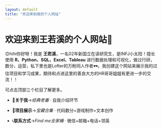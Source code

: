 ```yaml
---
layout: default
title: "欢迎来到我的个人网站"
---
```


# 欢迎来到王若溪的个人网站🍉

😊hihi你好呀！我是 **王若溪**，一名02年新国立在读研究生，是INFJ小太阳！擅长使用 **R、Python、SQL、Excel、Tableau** 进行数据处理和可视化，做过行研，数分，运营，私下里也是Lofter的万粉同人作者🕶。我创建这个网站来展示我的过往项目和学习成果，期待和点进这里的善良大方的HR哥哥姐姐有更进一步的交流！！

可点击顶部三个栏目了解更多。

- 🎈**关于我**→*经典老番* · 自我介绍环节
  
- 🍱**项目展示**→*宝藏合集* · 代码数分+游戏制作+文本创作
  
- 📞**联系方式**→*Find me全家桶* · 微信+邮箱+电话+领英
  
